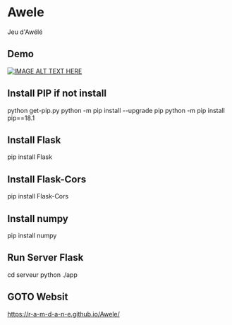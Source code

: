 # Awele

Jeu d'Awélé

## Demo

[![IMAGE ALT TEXT HERE](https://img.youtube.com/vi/Ifbb_l3g3T8/0.jpg)](https://www.youtube.com/watch?v=Ifbb_l3g3T8)


## Install PIP if not install

python get-pip.py
python -m pip install --upgrade pip
python -m pip install pip==18.1

## Install Flask

pip install Flask

## Install Flask-Cors

pip install Flask-Cors

## Install numpy

pip install numpy

## Run Server Flask

cd serveur
python ./app

## GOTO Websit

https://r-a-m-d-a-n-e.github.io/Awele/
